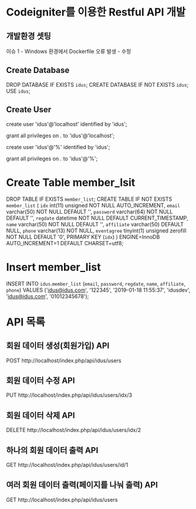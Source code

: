# Codeigniter를 이용한 Restful API 개발

## 개발환경 셋팅
이슈 1 - Windows 환경에서 Dockerfile 오류 발생 - 수정

## Create Database
DROP DATABASE IF EXISTS `idus`;
CREATE DATABASE IF NOT EXISTS `idus`;
USE `idus`;

## Create User

create user 'idus'@'localhost' identified by 'idus';

grant all privileges on *.* to 'idus'@'localhost';

create user 'idus'@'%' identified by 'idus';

grant all privileges on *.* to 'idus'@'%';

# Create Table member_lsit
DROP TABLE IF EXISTS `member_list`;
CREATE TABLE IF NOT EXISTS `member_list` (
  `idx` int(11) unsigned NOT NULL AUTO_INCREMENT,
  `email` varchar(50) NOT NULL DEFAULT '',
  `password` varchar(64) NOT NULL DEFAULT '',
  `regdate` datetime NOT NULL DEFAULT CURRENT_TIMESTAMP,
  `name` varchar(50) NOT NULL DEFAULT '',
  `affiliate` varchar(50) DEFAULT NULL,
  `phone` varchar(13) NOT NULL,
  `eventagree` tinyint(1) unsigned zerofill NOT NULL DEFAULT '0',
  PRIMARY KEY (`idx`)
) ENGINE=InnoDB AUTO_INCREMENT=1 DEFAULT CHARSET=utf8;

# Insert member_list
INSERT INTO `idus`.`member_list` (`email`, `password`, `regdate`, `name`, `affiliate`, `phone`) VALUES
('idus@idus.com', '122345', '2019-01-18 11:55:37', 'idusdev', 'idus@idus.com', '01012345678');


# API 목록

## 회원 데이터 생성(회원가입) API
POST
http://localhost/index.php/api/idus/users

## 회원 데이터 수정 API
PUT
http://localhost/index.php/api/idus/users/idx/3


## 회원 데이터 삭제 API
DELETE
http://localhost/index.php/api/idus/users/idx/2

## 하나의 회원 데이터 출력 API
GET
http://localhost/index.php/api/idus/users/id/1

## 여러 회원 데이터 출력(페이지를 나눠 출력) API
GET
http://localhost/index.php/api/idus/users